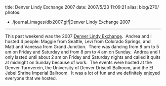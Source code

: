 title: Denver Lindy Exchange 2007
date: 2007/5/23 11:09:21
alias: blog/270/
photos:
- /journal_images/dlx2007.gif|Denver Lindy Exchange 2007
---
This past weekend was the 2007 [Denver Lindy Exchange](http://www.denverlindyexchange.com).  Andrea and I hosted 4 people: Maggie from Seattle, Levi from Colorado Springs, and Matt and Vanessa from Grand Junction.  There was dancing from 8 pm to 5 am on Friday and Saturday and from 8 pm to 4 am on Sunday.  Andrea and I only lasted until about 2 am on Friday and Saturday nights and called it quits at midnight on Sunday because of work.  The events were hosted at the Denver Turnverein, the University of Denver Driscoll Ballroom, and the El Jebel Shrine Imperial Ballroom.  It was a lot of fun and we definitely enjoyed everyone that we hosted.